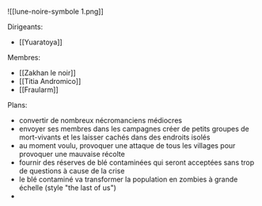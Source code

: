 ![[lune-noire-symbole 1.png]]

Dirigeants:
- [[Yuaratoya]]

Membres:
- [[Zakhan le noir]]
- [[Titia Andromico]]
- [[Fraularm]]


Plans:
- convertir de nombreux nécromanciens médiocres
- envoyer ses membres dans les campagnes créer de petits groupes de mort-vivants et les laisser cachés dans des endroits isolés
- au moment voulu, provoquer une attaque de tous les villages pour provoquer une mauvaise récolte
- fournir des réserves de blé contaminées qui seront acceptées sans trop de questions à cause de la crise
- le blé contaminé va transformer la population en zombies à grande échelle (style "the last of us")
- 